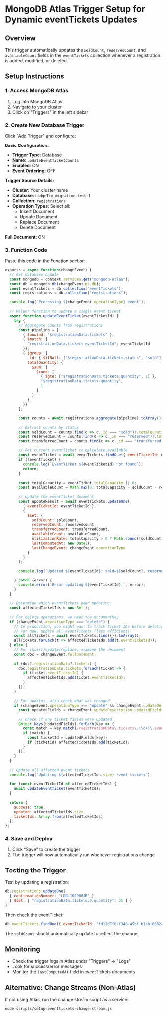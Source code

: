 # MongoDB Atlas Trigger Setup for Dynamic eventTickets Updates

## Overview
This trigger automatically updates the `soldCount`, `reservedCount`, and `availableCount` fields in the `eventTickets` collection whenever a registration is added, modified, or deleted.

## Setup Instructions

### 1. Access MongoDB Atlas
1. Log into MongoDB Atlas
2. Navigate to your cluster
3. Click on "Triggers" in the left sidebar

### 2. Create New Database Trigger
Click "Add Trigger" and configure:

**Basic Configuration:**
- **Trigger Type**: Database
- **Name**: `updateEventTicketCounts`
- **Enabled**: ON
- **Event Ordering**: OFF

**Trigger Source Details:**
- **Cluster**: Your cluster name
- **Database**: `LodgeTix-migration-test-1`
- **Collection**: `registrations`
- **Operation Types**: Select all:
  - Insert Document
  - Update Document
  - Replace Document
  - Delete Document

**Full Document**: ON

### 3. Function Code
Paste this code in the Function section:

```javascript
exports = async function(changeEvent) {
  // Get database handle
  const mongodb = context.services.get("mongodb-atlas");
  const db = mongodb.db(changeEvent.ns.db);
  const eventTickets = db.collection("eventTickets");
  const registrations = db.collection("registrations");
  
  console.log(`Processing ${changeEvent.operationType} event`);
  
  // Helper function to update a single event ticket
  async function updateEventTicket(eventTicketId) {
    try {
      // Aggregate counts from registrations
      const pipeline = [
        { $unwind: "$registrationData.tickets" },
        { $match: { 
          "registrationData.tickets.eventTicketId": eventTicketId 
        }},
        { $group: {
          _id: { $ifNull: ["$registrationData.tickets.status", "sold"] },
          totalQuantity: { 
            $sum: { 
              $cond: [
                { $gte: ["$registrationData.tickets.quantity", 1] },
                "$registrationData.tickets.quantity",
                1
              ]
            }
          }
        }}
      ];
      
      const counts = await registrations.aggregate(pipeline).toArray();
      
      // Extract counts by status
      const soldCount = counts.find(c => c._id === "sold")?.totalQuantity || 0;
      const reservedCount = counts.find(c => c._id === "reserved")?.totalQuantity || 0;
      const transferredCount = counts.find(c => c._id === "transferred")?.totalQuantity || 0;
      
      // Get current eventTicket to calculate available
      const eventTicket = await eventTickets.findOne({ eventTicketId: eventTicketId });
      if (!eventTicket) {
        console.log(`EventTicket ${eventTicketId} not found`);
        return;
      }
      
      const totalCapacity = eventTicket.totalCapacity || 0;
      const availableCount = Math.max(0, totalCapacity - soldCount - reservedCount);
      
      // Update the eventTicket document
      const updateResult = await eventTickets.updateOne(
        { eventTicketId: eventTicketId },
        { 
          $set: { 
            soldCount: soldCount,
            reservedCount: reservedCount,
            transferredCount: transferredCount,
            availableCount: availableCount,
            utilizationRate: totalCapacity > 0 ? Math.round((soldCount / totalCapacity) * 1000) / 10 : 0,
            lastComputedAt: new Date(),
            lastChangeEvent: changeEvent.operationType
          }
        }
      );
      
      console.log(`Updated ${eventTicketId}: sold=${soldCount}, reserved=${reservedCount}, available=${availableCount}`);
      
    } catch (error) {
      console.error(`Error updating ${eventTicketId}:`, error);
    }
  }
  
  // Determine which eventTickets need updating
  const affectedTicketIds = new Set();
  
  // For delete operations, we need the documentKey
  if (changeEvent.operationType === "delete") {
    // In production, you might want to track ticket IDs before deletion
    // For now, update all eventTickets (less efficient)
    const allTickets = await eventTickets.find({}).toArray();
    allTickets.forEach(t => affectedTicketIds.add(t.eventTicketId));
  } else {
    // For insert/update/replace, examine the document
    const doc = changeEvent.fullDocument;
    
    if (doc?.registrationData?.tickets) {
      doc.registrationData.tickets.forEach(ticket => {
        if (ticket.eventTicketId) {
          affectedTicketIds.add(ticket.eventTicketId);
        }
      });
    }
    
    // For updates, also check what was changed
    if (changeEvent.operationType === "update" && changeEvent.updateDescription) {
      const updatedFields = changeEvent.updateDescription.updatedFields || {};
      
      // Check if any ticket fields were updated
      Object.keys(updatedFields).forEach(key => {
        const match = key.match(/registrationData\.tickets\.(\d+)\.eventTicketId/);
        if (match) {
          const ticketId = updatedFields[key];
          if (ticketId) affectedTicketIds.add(ticketId);
        }
      });
    }
  }
  
  // Update all affected event tickets
  console.log(`Updating ${affectedTicketIds.size} event tickets`);
  
  for (const eventTicketId of affectedTicketIds) {
    await updateEventTicket(eventTicketId);
  }
  
  return { 
    success: true, 
    updated: affectedTicketIds.size,
    ticketIds: Array.from(affectedTicketIds)
  };
};
```

### 4. Save and Deploy
1. Click "Save" to create the trigger
2. The trigger will now automatically run whenever registrations change

## Testing the Trigger

Test by updating a registration:
```javascript
db.registrations.updateOne(
  { confirmationNumber: "LDG-102908JR" },
  { $set: { "registrationData.tickets.0.quantity": 25 } }
)
```

Then check the eventTicket:
```javascript
db.eventTickets.findOne({ eventTicketId: "fd12d7f0-f346-49bf-b1eb-0682ad226216" })
```

The `soldCount` should automatically update to reflect the change.

## Monitoring
- Check the trigger logs in Atlas under "Triggers" → "Logs"
- Look for success/error messages
- Monitor the `lastComputedAt` field in eventTickets documents

## Alternative: Change Streams (Non-Atlas)
If not using Atlas, run the change stream script as a service:
```bash
node scripts/setup-eventtickets-change-stream.js
```